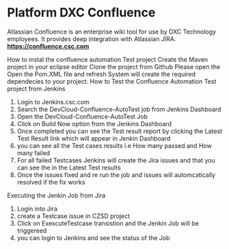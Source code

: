 # Platform DXC Confluence

Atlassian Confluence is an enterprise wiki tool for use by DXC Technology employees. It provides deep integration with Atlassian JIRA.
**https://confluence.csc.com**

How to instal the confluence automation Test project
  Create the Maven project in your eclipse editor
  Clone the project from Github 
  Please open the Open the Pom.XML file and refresh
  System will create the required dependecies to your project.
How to Test the Confluence Automation Test project
from Jenkins
  1. Login to Jenkins.csc.com
  2. Search the  DevCloud-Confluence-AutoTest job from Jenkins Dashboard
  3. Open the DevCloud-Confluence-AutoTest Job
  4. Click on Build Now option from the Jenkins Dashboard
  5. Once completed you can see the Test result report by clicking the Latest Test Result link which will appear in Jenkin Dashboard
  6. you can see all the Test cases results i.e How many passed and How many failed
  7. For all failed Testcases Jenkins will create the Jira issues and that you can see the in the Latest Test results
  8. Once the issues fixed and re run the job and issues will automcatically resolved if the fix works
  
  Executing the Jenkin Job from Jira
  1. Login into Jira
  2. create a Testcase issue in CZSD project
  3. Click on ExexcuteTestcase transistion and the Jenkin Job will be triggereed
  4. you can login to Jenkins and see the status of the Job

